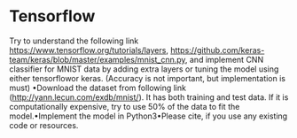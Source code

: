 # Tensorflow
Try to understand the following link https://www.tensorflow.org/tutorials/layers, https://github.com/keras-team/keras/blob/master/examples/mnist_cnn.py, and implement CNN classifier for MNIST data by adding extra layers or tuning the model using either tensorflowor keras. (Accuracy is not important, but implementation is must) •Download the dataset from following link (http://yann.lecun.com/exdb/mnist/). It has both training and test data. If it is computationally expensive, try to use 50% of the data to fit the model.•Implement the model in Python3•Please cite, if you use any existing code or resources.

